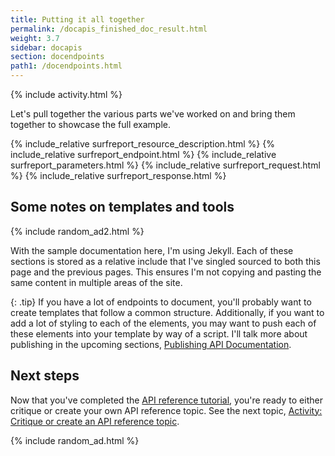 ```yaml
---
title: Putting it all together
permalink: /docapis_finished_doc_result.html
weight: 3.7
sidebar: docapis
section: docendpoints
path1: /docendpoints.html
---
```


{% include activity.html %}

Let's pull together the various parts we've worked on and bring them together to showcase the full example.

<div class="docSample">
{% include_relative surfreport_resource_description.html %}
{% include_relative surfreport_endpoint.html %}
{% include_relative surfreport_parameters.html %}
{% include_relative surfreport_request.html %}
{% include_relative surfreport_response.html %}
</div>

## Some notes on templates and tools

{% include random_ad2.html %}

With the sample documentation here, I'm using Jekyll. Each of these sections is stored as a relative include that I've singled sourced to both this page and the previous pages. This ensures I'm not copying and pasting the same content in multiple areas of the site.

{: .tip}
If you have a lot of endpoints to document, you'll probably want to create templates that follow a common structure. Additionally, if you want to add a lot of styling to each of the elements, you may want to push each of these elements into your template by way of a script. I'll talk more about publishing in the upcoming sections, [Publishing API Documentation](publishingapis.html).

## Next steps

Now that you've completed the [API reference tutorial](docapis_api_reference_tutorial_overview.html), you're ready to either critique or create your own API reference topic. See the next topic, [Activity: Critique or create an API reference topic](docapis_api_reference_activity.html).

{% include random_ad.html %}
